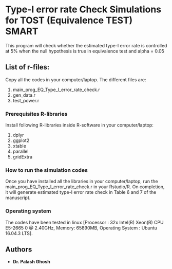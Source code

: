 # Type-I error rate Check Simulations for TOST (Equivalence TEST) SMART

This program will check whether the estimated type-I error rate is controlled at 5% when the null hypothesis is true in equivalence test and alpha = 0.05

## List of r-files:

Copy all the codes in your computer/laptop. The different files are:

1. main_prog_EQ_Type_I_error_rate_check.r
2. gen_data.r
3. test_power.r



### Prerequisites R-libraries

Install following R-libraries inside R-software in your computer/laptop:

  1. dplyr
  2. ggplot2
  3. xtable
  4. parallel
  5. gridExtra


### How to run the simulation codes

Once you have installed all the libraries in your computer/laptop, run the main_prog_EQ_Type_I_error_rate_check.r in your Rstudio/R. On completion, it will generate estimated type-I error rate check in Table 6 and 7 of the manuscript.

### Operating system

The codes have been tested in linux [Processor : 32x Intel(R) Xeon(R) CPU E5-2665 0 @ 2.40GHz, Memory: 65890MB, Operating System : Ubuntu 16.04.3 LTS].



## Authors

* **Dr. Palash Ghosh** 
